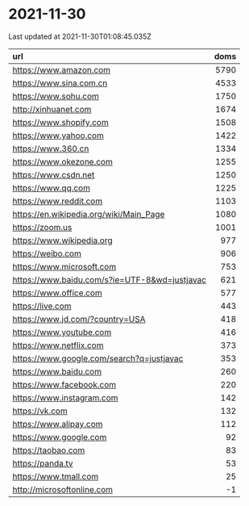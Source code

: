 # 2021-11-30

<!-- BEGIN -->
Last updated at 2021-11-30T01:08:45.035Z

url | doms
:- | -:
https://www.amazon.com | 5790
https://www.sina.com.cn | 4533
https://www.sohu.com | 1750
http://xinhuanet.com | 1674
https://www.shopify.com | 1508
https://www.yahoo.com | 1422
https://www.360.cn | 1334
https://www.okezone.com | 1255
https://www.csdn.net | 1250
https://www.qq.com | 1225
https://www.reddit.com | 1103
https://en.wikipedia.org/wiki/Main_Page | 1080
https://zoom.us | 1001
https://www.wikipedia.org | 977
https://weibo.com | 906
https://www.microsoft.com | 753
https://www.baidu.com/s?ie=UTF-8&wd=justjavac | 621
https://www.office.com | 577
https://live.com | 443
https://www.jd.com/?country=USA | 418
https://www.youtube.com | 416
https://www.netflix.com | 373
https://www.google.com/search?q=justjavac | 353
https://www.baidu.com | 260
https://www.facebook.com | 220
https://www.instagram.com | 142
https://vk.com | 132
https://www.alipay.com | 112
https://www.google.com | 92
https://taobao.com | 83
https://panda.tv | 53
https://www.tmall.com | 25
http://microsoftonline.com | -1
<!-- END -->
